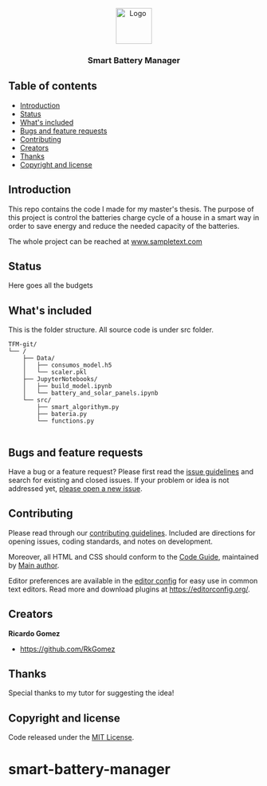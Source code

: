 <p align="center">
  <a href="https://example.com/">
    <img src="https://via.placeholder.com/72" alt="Logo" width=72 height=72>
  </a>

  <h3 align="center">Smart Battery Manager</h3>

</p>


## Table of contents

- [Introduction](#introduction)
- [Status](#status)
- [What's included](#whats-included)
- [Bugs and feature requests](#bugs-and-feature-requests)
- [Contributing](#contributing)
- [Creators](#creators)
- [Thanks](#thanks)
- [Copyright and license](#copyright-and-license)


## Introduction

This repo contains the code I made for my master's thesis. The purpose of this project is control the batteries charge cycle of a house in a smart way in order to save energy and reduce the needed capacity of the batteries.

The whole project can be reached at www.sampletext.com

## Status

Here goes all the budgets

## What's included

This is the folder structure. All source code is under src folder.

```text
TFM-git/
└── /
    ├── Data/
    │   ├── consumos_model.h5
    │   └── scaler.pkl
    ├── JupyterNotebooks/
    │   ├── build_model.ipynb
    │   └── battery_and_solar_panels.ipynb
    └── src/
        ├── smart_algorithym.py
        ├── bateria.py
        └── functions.py
        
```

## Bugs and feature requests

Have a bug or a feature request? Please first read the [issue guidelines](https://reponame/blob/master/CONTRIBUTING.md) and search for existing and closed issues. If your problem or idea is not addressed yet, [please open a new issue](https://reponame/issues/new).

## Contributing

Please read through our [contributing guidelines](https://reponame/blob/master/CONTRIBUTING.md). Included are directions for opening issues, coding standards, and notes on development.

Moreover, all HTML and CSS should conform to the [Code Guide](https://github.com/mdo/code-guide), maintained by [Main author](https://github.com/usernamemainauthor).

Editor preferences are available in the [editor config](https://reponame/blob/master/.editorconfig) for easy use in common text editors. Read more and download plugins at <https://editorconfig.org/>.

## Creators

**Ricardo Gomez**

- <https://github.com/RkGomez>

## Thanks

Special thanks to my tutor for suggesting the idea!

## Copyright and license

Code released under the [MIT License](https://reponame/blob/master/LICENSE).
# smart-battery-manager

